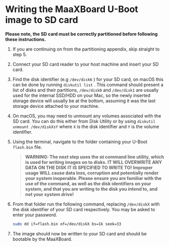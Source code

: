 # Writing the MaaXBoard U-Boot image to SD card

**Please note, the SD card must be correctly partitioned before following these instructions.**

1. If you are continuing on from the partitioning appendix, skip straight to step 5.

2. Connect your SD card reader to your host machine and insert your SD card.

3. Find the disk identifier (e.g  `/dev/disk6` ) for your SD card, on macOS this can be done by running `diskutil list` . This command should present a list of disks and their partitions, `/dev/disk0`  and  `/dev/disk1`  are usually used for the internal SSD/HDD on your Mac, so the newly inserted storage device will usually be at the bottom, assuming it was the last storage device attached to your machine.

4. On macOS, you may need to unmount any volumes associated with the SD card. You can do this either from Disk Utility or by using `diskutil unmount /dev/diskXsY` where `X` is the disk identifier and `Y` is the volume identifier.

5. Using the terminal, navigate to the folder containing your U-Boot  `flash.bin`  file.

    > **WARNING: The next step uses the `dd` command line utility, which is used for writing images on to disks. IT WILL OVERWRITE ANY DATA ON THE DISK IT IS SPECIFIED TO WRITE TO! Improper usage WILL cause data loss, corruption and potentially render your system inoperable. Please ensure you are familiar with the use of the command, as well as the disk identifiers on your system, and that you are writing to the disk you intend to, and not your system drive!**

6. From that folder run the following command, replacing `/dev/diskX` with the disk identifier of your SD card respectively. You may be asked to enter your password.

    ```sh
    sudo dd if=flash.bin of=/dev/diskX bs=1k seek=33
    ```

7. The image should now be written to your SD card and should be bootable by the MaaXBoard.
